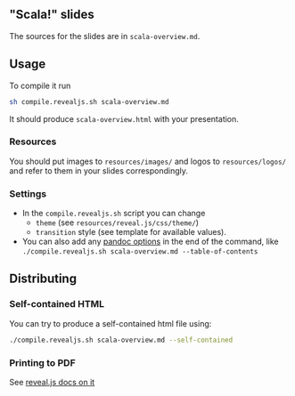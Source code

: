 ## "Scala!" slides

The sources for the slides are in `scala-overview.md`.

## Usage

To compile it run

```bash
sh compile.revealjs.sh scala-overview.md
```

It should produce `scala-overview.html` with your presentation.

### Resources

You should put images to `resources/images/` and logos to `resources/logos/` and refer to them in your slides correspondingly.

### Settings

- In the `compile.revealjs.sh` script you can change
  + `theme` (see `resources/reveal.js/css/theme/`)
  + `transition` style (see template for available values).
- You can also add any [pandoc options](http://johnmacfarlane.net/pandoc/README.html#options) in the end of the command, like
  `./compile.revealjs.sh scala-overview.md --table-of-contents`

## Distributing

### Self-contained HTML

You can try to produce a self-contained html file using:

```bash
./compile.revealjs.sh scala-overview.md --self-contained
```

### Printing to PDF

See [reveal.js docs on it](https://github.com/hakimel/reveal.js#pdf-export)
